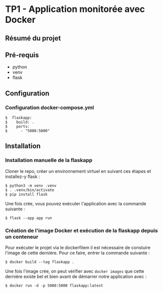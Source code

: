 # TP1 - Application monitorée avec Docker

## Résumé du projet

## Pré-requis
* python
* venv
* flask

## Configuration

### Configuration docker-compose.yml
```
$  flaskapp:
$    build: .
$    ports:
$      - "5000:5000"
```

## Installation

### Installation manuelle de la flaskapp
Cloner le repo, créer un environnement virtuel en suivant ces étapes et installez-y flask :
```
$ python3 -m venv .venv
$ . .venv/bin/activate
$ pip install flask
```

Une fois crée, vous pouvez exécuter l'application avec la commande suivante :
```
$ flask --app app run
```

### Création de l'image Docker et exécution de la flaskapp depuis un conteneur
Pour exécuter le projet via le dockerfilem il est nécessaire de constuire l'image de cette dernière. Pour ce faire, entrer la commande suivante :
```
$ docker build --tag flaskapp .
```

Une fois l'image crée, on peut vérifier avec `docker images` que cette dernière existe bel et bien avant de démarrer notre application avec :
```
$ docker run -d -p 5000:5000 flaskapp:latest
```
